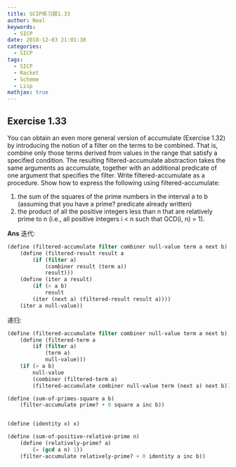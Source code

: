 ```yaml
---
title: SCIP练习题1.33
author: Neal
keywords:
  - SICP
date: 2018-12-03 21:01:30
categories:
  - SICP
tags:
  - SICP
  - Racket
  - Scheme
  - Lisp
mathjax: true
---
```


## Exercise 1.33

You can obtain an even more general version of accumulate (Exercise 1.32) by introducing the notion of a filter on the terms to be combined. That is, combine only those terms derived from values in the range that satisfy a specified condition. The resulting filtered-accumulate abstraction takes the same arguments as accumulate, together with an additional predicate of one argument that specifies the filter. Write filtered-accumulate as a procedure. Show how to express the following using filtered-accumulate:

1. the sum of the squares of the prime numbers in the interval a to b (assuming that you have a prime? predicate already written)
2. the product of all the positive integers less than n that are relatively prime to n (i.e., all positive integers i < n such that GCD(i, n) = 1).

**Ans**
迭代:

```scheme
(define (filtered-accumulate filter combiner null-value term a next b)
    (define (filtered-result result a
        (if (filter a)
            (combiner result (term a))
            result)))
    (define (iter a result)
        (if (> a b)
            result
        (iter (next a) (filtered-result result a))))
    (iter a null-value))
```

递归:

```scheme
(define (filtered-accumulate filter combiner null-value term a next b)
    (define (filtered-term a
        (if (filter a)
            (term a)
            null-value)))
    (if (> a b)
        null-value
        (combiner (filtered-term a)
        (filtered-accumulate combiner null-value term (next a) next b))))
```

```scheme
(define (sum-of-primes-square a b)
    (filter-accumulate prime? + 0 square a inc b))
```

```scheme

(define (identity x) x)

(define (sum-of-positive-relative-prime n)
    (define (relatively-prime? a)
        (= (gcd a n) 1))
    (filter-accumulate relatively-prime? + 0 identity a inc b))
```
